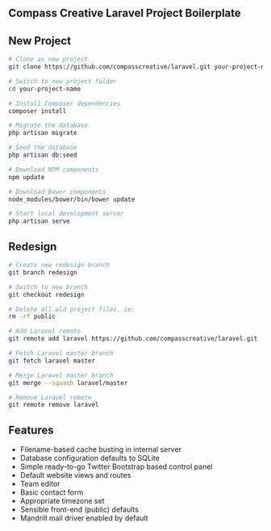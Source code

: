 ## Compass Creative Laravel Project Boilerplate

## New Project

```bash
# Clone as new project
git clone https://github.com/compasscreative/laravel.git your-project-name

# Switch to new project folder
cd your-project-name

# Install Composer dependencies
composer install

# Migrate the database
php artisan migrate

# Seed the database
php artisan db:seed

# Download NPM components
npm update

# Download Bower components
node_modules/bower/bin/bower update

# Start local development server
php artisan serve
```

## Redesign

```bash
# Create new redesign branch
git branch redesign

# Switch to new branch
git checkout redesign

# Delete all old project files, ie:
rm -rf public

# Add Laravel remote
git remote add laravel https://github.com/compasscreative/laravel.git

# Fetch Laravel master branch
git fetch laravel master

# Merge Laravel master branch
git merge --squash laravel/master

# Remove Laravel remote
git remote remove laravel
```

## Features

- Filename-based cache busting in internal server
- Database configuration defaults to SQLite
- Simple ready-to-go Twitter Bootstrap based control panel
- Default website views and routes
- Team editor
- Basic contact form
- Appropriate timezone set
- Sensible front-end (public) defaults
- Mandrill mail driver enabled by default